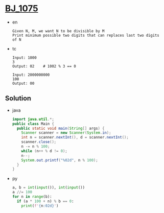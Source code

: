 # [BJ_1075](https://acmicpc.net/problem/1075)

* en

  ```en
  Given N, M, we want N to be divisible by M
  Print minimum possible two digits that can replaces last two digits of N
  ```

* tc

  ```tc
  Input: 1000
  3
  Output: 02    # 1002 % 3 == 0

  Input: 2000000000
  100
  Output: 00
  ```

## Solution

* java

  ```java
  import java.util.*;
  public class Main {
    public static void main(String[] args) {
      Scanner scanner = new Scanner(System.in);
      int n = scanner.nextInt(), d = scanner.nextInt();
      scanner.close();
      n -= n % 100;
      while (n++ % d != 0);
      n--;
      System.out.printf("%02d", n % 100);
    }
  }
  ```

* py

  ```py
  a, b = int(input()), int(input())
  a //= 100
  for n in range(b):
    if (a * 100 + n) % b == 0:
      print(f'{n:02d}')
  ```
